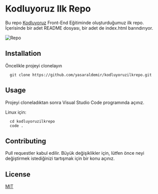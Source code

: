 # Kodluyoruz Ilk Repo

Bu repo [Kodluyoruz](https://www.kodluyoruz.org/) Front-End Eğitiminde oluşturduğumuz ilk repo. İçerisinde bir adet README dosyası, bir adet de index.html barındırıyor.

![Repo](/kodluyoruzilkrepo/markdown/repo.jpg)

## Installation

Öncelikle projeyi clonelayın

```
  git clone https://github.com/yasaraldemir/kodluyoruzilkrepo.git
```
 


 ## Usage
 
Projeyi cloneladıktan sonra Visual Studio Code programında açınız.

Linux için:

```
  cd kodluyoruzilkrepo 
  code .
```


## Contributing

Pull requestler kabul edilir. Büyük değişiklikler için, lütfen önce neyi değiştirmek istediğinizi tartışmak için bir konu açınız.


 ## License

[MIT](https://choosealicense.com/licenses/mit/)


